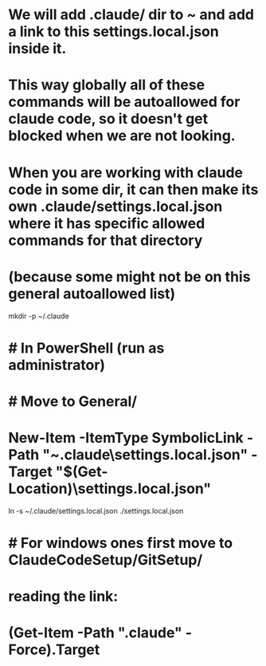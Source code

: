 


# We will add .claude/ dir to ~ and add a link to this settings.local.json inside it.
# This way globally all of these commands will be autoallowed for claude code, so it doesn't get blocked when we are not looking.

# When you are working with claude code in some dir, it can then make its own .claude/settings.local.json where it has specific allowed commands for that directory 
# (because some might not be on this general autoallowed list)


mkdir -p ~/.claude

# # In PowerShell (run as administrator)
# # Move to General/
# New-Item -ItemType SymbolicLink -Path "~\.claude\settings.local.json" -Target "$(Get-Location)\settings.local.json"


ln -s ~/.claude/settings.local.json ./settings.local.json







# # For windows ones first move to ClaudeCodeSetup/GitSetup/

<!-- # # In Command Prompt (run as administrator)
# mklink "%USERPROFILE%\.gitconfig" "%CD%\.gitconfig" -->

# reading the link:
# (Get-Item -Path ".claude" -Force).Target